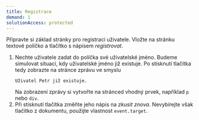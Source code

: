 ```yaml
---
title: Registrace
demand: 1
solutionAccess: protected
---
```


Připravte si základ stránky pro registraci uživatele. Vložte na stránku textové políčko a tlačítko s nápisem _registrovat_.

1. Nechte uživatele zadat do políčka své uživatelské jméno. Budeme simulovat situaci, kdy uživatelské jméno již existuje. Po stisknutí tlačítka tedy zobrazte na stránce zprávu ve smyslu
   ```text
   Uživatel Petr již existuje.
   ```
   Na zobrazení zprávy si vytvořte na stránced vhodný prvek, například `p` nebo `div`.
1. Při stisknutí tlačítka změňte jeho nápis na _zkusit znova_. Nevybírejte však tlačítko z dokumentu, použijte vlastnost `event.target`.
